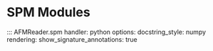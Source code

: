 # SPM Modules

::: AFMReader.spm
    handler: python
    options:
        docstring_style: numpy
        rendering:
            show_signature_annotations: true
